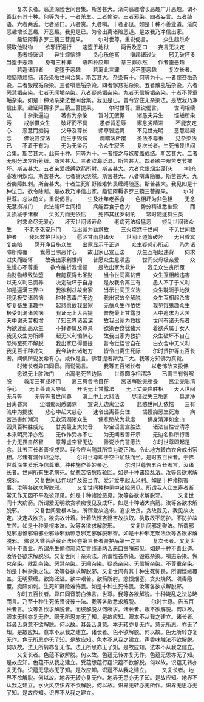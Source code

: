<!-- { "loadSidebar": true } -->
　　复次长者。恶道深险世间合集。斯苦甚大。渐向恶趣增长恶趣广开恶趣。谓不善业有其十种。何等为十。一者杀生。二者偷盗。三者邪染。四者妄言。五者绮语。六者两舌。七者恶口。八者贪。九者嗔。十者邪见。如是十种不善业道。渐向恶趣增长恶趣广开恶趣。我见是已。为令出离诸险恶道。是故我乃净信出家。
　　趣证阿耨多罗三藐三菩提果。
　　尔时世尊。重说偈言。
　　众生起杀命　　侵取他财物
　　欲邪行遍行　　速堕于地狱
　　两舌及恶口　　妄言无决定
　　愚者绮饰语　　异生烦恼缚
　　贪心乐他富　　嗔起诸过失
　　邪见破坏多　　当堕于恶趣
　　身有三种罪　　语四种应知
　　意三罪亦然　　作者堕恶趣
　　若造诸罪者　　定堕于恶趣
　　若离此三罪　　必不堕恶趣
　　复次长者。烦恼随烦恼。诸杂染垢世间合集。斯苦甚大。杂染有十。何等为十。一者悭吝垢杂染。二者毁戒垢杂染。三者嗔恚垢杂染。四者懈怠垢杂染。五者散乱垢杂染。六者恶慧垢杂染。七者无闻垢杂染。八者疑惑垢杂染。九者无信解垢杂染。十者不尊重垢杂染。如是十种诸杂染法世间合集。我见是已。普令安住无杂染法。是故我乃净信出家。趣证阿耨多罗三藐三菩提果。
　　尔时世尊。重说偈言。
　　世间相续法　　十杂染逼迫
　　著有为杂染　　暂时无疲懈
　　诸愚夫异生　　悭垢所染污
　　戒学摄众生　　破坏而不具
　　愚者背忍辱　　懈怠劣精进
　　不能安定心　　恶慧而痴钝
　　父母及尊长　　师尊皆远离
　　不见世光明　　恶慧起疑念
　　佛说甚深法　　而生于毁谤
　　痴暗法所覆　　圣法不尊重
　　见杂染法已　　不着于有为
　　无为无染污　　令众生寂灭
　　复次长者。生死怖畏世间合集。斯苦甚大。此有十种。何等为十。一者悭之与嫉覆盖成结。斯苦甚大。二者无明分法常所萦缠。斯苦甚大。三者欲海泛溢。斯苦甚大。四者欲中艰苦支节摧坏。斯苦甚大。五者亲爱缠缚欲箭所射。斯苦甚大。六者忿恨烟尘蓬[火　　孛]充塞发明炽焰。斯苦甚大。七者贪火烧然。斯苦甚大。八者嗔毒隐覆。斯苦甚大。九者痴障如刺。斯苦甚大。十者生死旷野险难怖畏缠缚随逐。斯苦甚大。我见如是十种法已。欲令除断。是故我乃净信出家。趣证阿耨多罗三藐三菩提果。
　　尔时世尊。总以前义。重说偈言。
　　生及壮年老吞食　　色相坏为非色相
　　无念无慧损减门　　此法能坏世间相
　　病能吞食于色力　　势分精进悉摧毁
　　而复损减于诸根　　负劣力而无依怙
　　死怖其犹罗刹吼　　常时随逐群生类
　　时来命尽无爱心　　坏灭世间诸寿命
　　老病死法极猛恶　　娆乱世间诸众生
　　不老不死安乐门　　我出家为勤求故
　　三火烧然于世间　　不见世间救护者
　　我起救护世间心　　愿洒甘雨息诸火
　　世间正道皆破坏　　无目昏冥复痴暗
　　愿开净目施众生　　出家显示于正道
　　众生疑惑心所起　　乃为诸障所障覆
　　我愿当除恶作心　　故出家已宣正法
　　众生互相起违背　　伺求过失而断坏
　　故我出家利世间　　普愿众生息嗔恚
　　世间父母极亲爱　　众生慢心不尊重
　　欲令摧折我慢幢　　是故出家为救护
　　我见众生贪所覆　　由财物缘致坠堕
　　若能获得七圣财　　当令世间离贫苦
　　众生互相起违害　　以无义利已资养
　　决定破坏于自身　　是故我令离三有
　　愚人不了于义利　　如是遍满三界中
　　我欲利益故出家　　当示世间正义法
　　众生耽湎于地狱　　我见极受诸苦恼
　　种种恶毒广无边　　我出家故令解脱
　　众生互相起杀害　　旋复畜生诸趣中
　　起悲愿故我出家　　无依众生作依怙
　　我见饿鬼趣众生　　极受饥渴诸苦恼
　　我证无上大菩提　　普施最上甘露食
　　人中追求为大苦　　天中谢灭苦极增
　　了知三界诸苦深　　故我出家为救拔
　　世间有诸无惭者　　为欲迷乱恶众生
　　不择眷属及尊亲　　欲染吞食犹猪犬
　　着欲系属于女人　　我见众生为所缚
　　起无义利憍醉心　　故我出家为救护
　　众生破坏不自在　　恐怖至死不解脱
　　我出家已得菩提　　普令觉悟皆自在
　　白衣舍中无义利　　我见百千种过失
　　我今转此诸地方　　皆令出离生死际
　　尔时贤护等五百长者。闻佛所说发希有心。咸作是言。佛菩提者斯为广大。我等方知佛为真觉。
　　时诸长者异口同音。而说偈言。
　　我等五百诸长者　　以老怖故来投佛
　　愿说无上胜法门　　出离老死苦边际
　　世尊圆净相清净　　已离三有得解脱
　　救度三有成坏门　　离三有舍令自在
　　离贪解脱无所畏　　离尘无垢清净心
　　无上善调大导师　　开明无上甘露法
　　无上丈夫住胜相　　天人世间无与等
　　无等等者世间尊　　演上中上大悲法
　　尽诸过失三垢断　　具清净目离昏冥
　　尘暗痴网悉蠲除　　宣说无边离尘法
　　悲愍世间无依怙　　三有流中为提拔
　　悲心中起大慈心　　速令出离善安住
　　憍慢痴恶生死海　　病苦违害如潮流
　　无救沉溺诸众生　　佛悲愍故为救度
　　佛身清净如金山　　圆具百种胜威光
　　甘美最上大梵音　　妙宝语言宣胜法
　　诸法自性皆清净　　本来明亮净亦然
　　无作作受亦不亡　　为无闻者善开示
　　无边名称所行善　　十力无畏自然智
　　意等虚空智无边　　善说沙门誓愿法
　　尔时世尊即起是念。此五百长者善根成熟。我今应当随其所宜为说正法。令此地方转白衣舍成出家相。尽诸有漏作证边际。
　　尔时世尊即于空中加趺而坐。是时五百长者。于佛世尊深生爱乐净信尊重。种种施作善妙亲近。
　　尔时世尊告五百长者言。汝诸长者。世间所有生老病死。忧悲苦恼愁叹轮回。如是十种诸娆乱法。汝等各欲求解脱邪。
　　又复世间已作现作及彼当作。爱非爱中起无义利。如是十种诸损害事。汝等各欲求解脱邪。
　　又复世间种种见中诸险恶见。所谓我人众生寿者断常无作无因不平及彼邪见。如是十种诸险恶见。汝等各欲求解脱邪。
　　又复世间十大病箭。所谓爱无明欲贪嗔痴慢见及成坏。如是十种诸大病箭。汝等各欲求解脱邪。
　　又复世间爱根本法。所谓爱故追求。追求故贪。贪故我见。我见故决定。决定故欲贪。欲贪故计着。计着故悭吝悭吝故执取。执取故不防护。不防护故生苦。如是十种爱根本法。汝等各欲求解脱邪。
　　又复世间邪定聚法。所谓邪见邪思惟邪语邪业邪命邪勤邪念邪定邪解脱邪智。如是十种邪定聚法汝等各欲求解脱邪。
佛说大乘菩萨藏正法经卷第三长者贤护品第一之三
　　复次长者。又复世间十不善业。所谓杀生偷盗邪染妄言绮语两舌恶口贪嗔邪见。如是十种不善业道。汝等各欲求解脱邪。又复世间十杂染法。所谓悭吝杂染。毁戒杂染。嗔恚杂染。懈怠杂染。散乱杂染。恶慧杂染。无闻杂染。疑惑杂染。无信解杂染。不尊重杂染。如是十种杂染之法。汝等各欲求解脱邪。又复世间有其十种生死怖畏。所谓悭嫉覆盖。无明萦缠。欲海泛溢。欲中艰苦。欲箭所射。忿恨烟塞。贪火烧然。嗔毒隐覆。痴障如刺。生死旷野险难怖畏。如是十种生死怖畏。汝等各欲求解脱邪。
　　尔时五百长者。异口同音前白佛言。世尊。我等各欲解脱。十种娆乱之法总略而言。乃至十种生死怖畏彼彼十法。我等各欲悉求解脱。
　　尔时世尊。告五百长者言。汝等各欲求解脱者。而彼解脱从何所求。诸长者。眼不欲解脱。何以故。眼本无转亦复无作。眼无所思亦无了知。是故应知。眼本不从我之建立。诸长者。耳鼻舌身意不欲解脱。何以故。耳鼻舌身意。本无转亦复无作。意无所思。亦无了知。是故应知。意本不从我之建立。诸长者。色不欲解脱。何以故。色无所转亦复无作。色无所思亦无了知。是故应知。色本不从我之建立。声香味触法不欲解脱。何以故。法无所转亦复无作。法无所思亦无了知。是故应知。法本不从我之建立。
　　又复长者。色蕴不欲解脱。何以故。色蕴无转亦复无作。色蕴无思亦无了知。是故应知。色蕴不从我之建立。受蕴想蕴行蕴识蕴不欲解脱。何以故。识蕴无转亦复无作。识蕴无思亦无了知。是故应知。识蕴不从我之建立。
　　又复长者。地界不欲解脱。何以故。地界无转亦复无作。地界无思亦无了知。是故应知。地界不从我之建立。水火风空识界不欲解脱。何以故。识界无转亦无所作。识界无思亦无了知。是故应知。识界不从我之建立。
